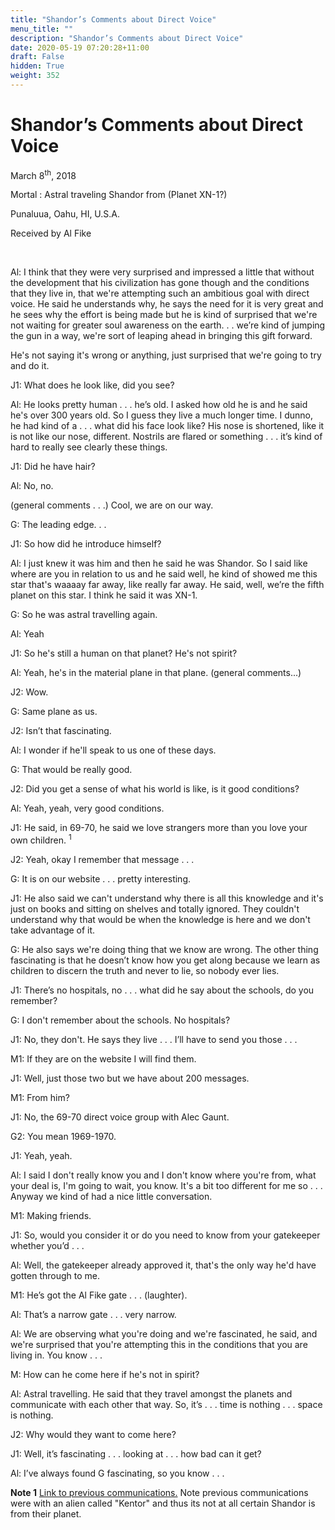 ```yaml
---
title: "Shandor’s Comments about Direct Voice"
menu_title: ""
description: "Shandor’s Comments about Direct Voice"
date: 2020-05-19 07:20:28+11:00
draft: False
hidden: True
weight: 352
---
```

# Shandor’s Comments about Direct Voice

March 8<sup>th</sup>, 2018

Mortal : Astral traveling Shandor from (Planet XN-1?)

Punaluua, Oahu, HI, U.S.A.

Received by Al Fike

 

Al: I think that they were very surprised and impressed a little that without the development that his civilization has gone though and the conditions that they live in, that we're attempting such an ambitious goal with direct voice. He said he understands why, he says the need for it is very great and he sees why the effort is being made but he is kind of surprised that we're not waiting for greater soul awareness on the earth. . . we’re kind of jumping the gun in a way, we're sort of leaping ahead in bringing this gift forward.

He's not saying it's wrong or anything, just surprised that we're going to try and do it.

J1: What does he look like, did you see?

Al: He looks pretty human . . . he’s old. I asked how old he is and he said he's over 300 years old. So I guess they live a much longer time. I dunno, he had kind of a . . . what did his face look like? His nose is shortened, like it is not like our nose, different. Nostrils are flared or something . . . it’s kind of hard to really see clearly these things.

J1: Did he have hair?

Al: No, no.

(general comments . . .)  Cool, we are on our way. 

G: The leading edge. . . 

J1: So how did he introduce himself?

Al: I just knew it was him and then he said he was Shandor. So I said like where are you in relation to us and he said well, he kind of showed me this star that's waaaay far away, like really far away. He said, well, we’re the fifth planet on this star. I think he said it was XN-1.

G: So he was astral travelling again.

Al: Yeah

J1: So he's still a human on that planet? He's not spirit?

Al: Yeah, he's in the material plane in that plane.
(general comments...) 

J2: Wow. 

G: Same plane as us.

J2: Isn’t that fascinating. 

Al: I wonder if he'll speak to us one of these days. 

G: That would be really good. 

J2: Did you get a sense of what his world is like, is it good conditions? 

Al: Yeah, yeah, very good conditions. 

J1: He said, in 69-70, he said we love strangers more than you love your own children. <sup>1</sup>

J2: Yeah, okay I remember that message . . .  

G: It is on our website . . . pretty interesting. 

J1: He also said we can't understand why there is all this knowledge and it's just on books and sitting on shelves and totally ignored. They couldn't understand why that would be when the knowledge is here and we don't take advantage of it. 

G: He also says we're doing thing that we know are wrong. The other thing fascinating is that he doesn’t know how you get along because we learn as children to discern the truth and never to lie, so nobody ever lies. 

J1: There’s no hospitals, no . . . what did he say about the schools, do you remember? 

G: I don't remember about the schools. No hospitals? 

J1: No, they don't. He says they live . . . I’ll have to send you those . . . 

M1: If they are on the website I will find them. 

J1: Well, just those two but we have about 200 messages. 

M1: From him? 

J1: No, the 69-70 direct voice group with Alec Gaunt. 

G2: You mean 1969-1970. 

J1: Yeah, yeah.

Al: I said I don't really know you and I don't know where you're from, what your deal is, I'm going to wait, you know. It's a bit too different for me so . . .  Anyway we kind of had a nice little conversation.

M1: Making friends. 

J1: So, would you consider it or do you need to know from your gatekeeper whether you’d . . . 

Al: Well, the gatekeeper already approved it, that's the only way he'd have gotten through to me.

M1: He’s got the Al Fike gate . . . (laughter). 

Al: That’s a narrow gate . . . very narrow.

Al: We are observing what you're doing and we're fascinated, he said, and we're surprised that you're attempting this in the conditions that you are living in. You know . . . 

M: How can he come here if he's not in spirit? 

Al: Astral travelling. He said that they travel amongst the planets and communicate with each other that way. So, it’s . . .  time is nothing . . .  space is nothing.

J2: Why would they want to come here? 

J1: Well, it’s fascinating . . .  looking at . . . how bad can it get? 

Al: I’ve always found G fascinating, so you know . . . 

**Note 1** [Link to previous communications.](/contemporary-messages/messages-sorted-year/messages-1969/kentor-visitor-from-another-galaxy-12-august-1969/) Note previous communications were with an alien called "Kentor" and thus its not at all certain Shandor is from their planet.
